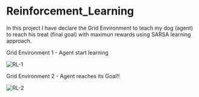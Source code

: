 # Reinforcement_Learning

In this project I have declare the Grid Environment to teach my dog (agent) to reach his treat (final goal) with maximun rewards using SARSA learning approach.

Grid Environment 1 - Agent start learning

![RL-1](https://user-images.githubusercontent.com/35369075/221718524-cd6f4320-9159-4451-b6da-77ff1e035183.png)

Grid Environment 2 - Agent reaches its Goal!!

![RL-2](https://user-images.githubusercontent.com/35369075/221719836-be3dd988-622f-49cf-ba2c-0b2056223f67.png)
